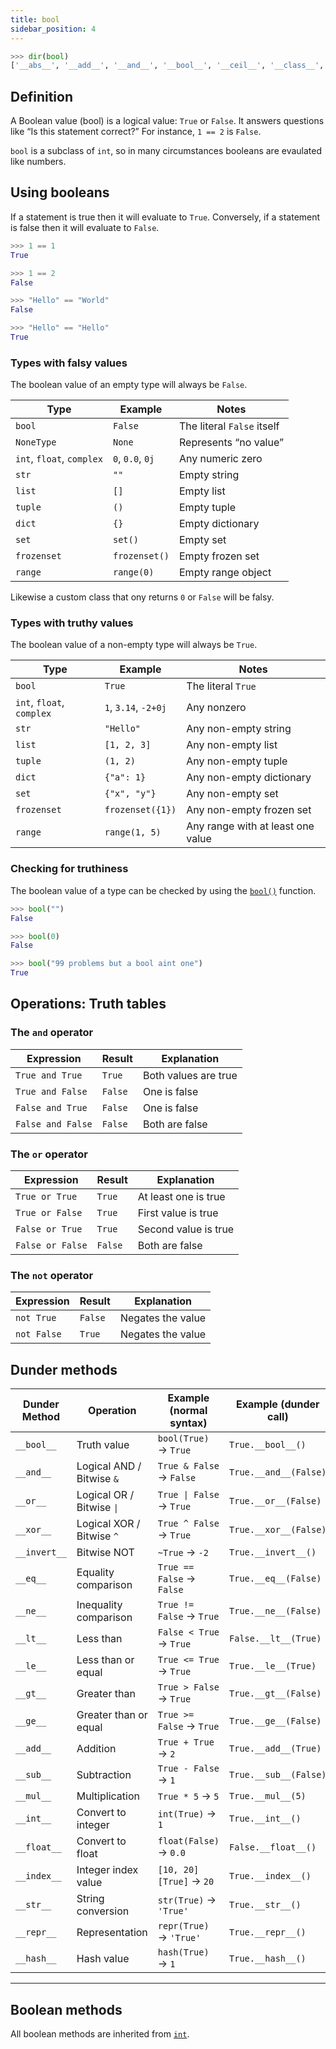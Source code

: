 ```yaml
---
title: bool
sidebar_position: 4
---
```


```python
>>> dir(bool)
['__abs__', '__add__', '__and__', '__bool__', '__ceil__', '__class__', '__delattr__', '__dir__', '__divmod__', '__doc__', '__eq__', '__float__', '__floor__', '__floordiv__', '__format__', '__ge__', '__getattribute__', '__getnewargs__', '__gt__', '__hash__', '__index__', '__init__', '__init_subclass__', '__int__', '__invert__', '__le__', '__lshift__', '__lt__', '__mod__', '__mul__', '__ne__', '__neg__', '__new__', '__or__', '__pos__', '__pow__', '__radd__', '__rand__', '__rdivmod__', '__reduce__', '__reduce_ex__', '__repr__', '__rfloordiv__', '__rlshift__', '__rmod__', '__rmul__', '__ror__', '__round__', '__rpow__', '__rrshift__', '__rshift__', '__rsub__', '__rtruediv__', '__rxor__', '__setattr__', '__sizeof__', '__str__', '__sub__', '__subclasshook__', '__truediv__', '__trunc__', '__xor__', 'as_integer_ratio', 'bit_count', 'bit_length', 'conjugate', 'denominator', 'from_bytes', 'imag', 'numerator', 'real', 'to_bytes']
```

## Definition

A Boolean value (bool) is a logical value: `True` or `False`.
It answers questions like “Is this statement correct?”
For instance, `1 == 2` is `False`.

`bool` is a subclass of `int`, so in many circumstances booleans are evaulated like numbers.

## Using booleans

If a statement is true then it will evaluate to `True`. Conversely, if a statement is false then it will evaluate to `False`.

```python
>>> 1 == 1
True

>>> 1 == 2
False

>>> "Hello" == "World"
False

>>> "Hello" == "Hello"
True
```

### Types with falsy values

The boolean value of an empty type will always be `False`.

| Type                      | Example          | Notes                      |
| ------------------------- | ---------------- | -------------------------- |
| `bool`                    | `False`          | The literal `False` itself |
| `NoneType`                | `None`           | Represents “no value”      |
| `int`, `float`, `complex` | `0`, `0.0`, `0j` | Any numeric zero           |
| `str`                     | `""`             | Empty string               |
| `list`                    | `[]`             | Empty list                 |
| `tuple`                   | `()`             | Empty tuple                |
| `dict`                    | `{}`             | Empty dictionary           |
| `set`                     | `set()`          | Empty set                  |
| `frozenset`               | `frozenset()`    | Empty frozen set           |
| `range`                   | `range(0)`       | Empty range object         |

Likewise a custom class that ony returns `0` or `False` will be falsy.

### Types with truthy values

The boolean value of a non-empty type will always be `True`.

| Type                      | Example              | Notes |
| ------------------------- | -------------------- | ---- |
| `bool`                    | `True`               | The literal `True` |
| `int`, `float`, `complex` | `1`, `3.14`, `-2+0j` | Any nonzero |
| `str`                     | `"Hello"`            | Any non-empty string |
| `list`                    | `[1, 2, 3]`          | Any non-empty list |
| `tuple`                   | `(1, 2)`             | Any non-empty tuple |
| `dict`                    | `{"a": 1}`           | Any non-empty dictionary |
| `set`                     | `{"x", "y"}`         | Any non-empty set |
| `frozenset`               | `frozenset({1})`     | Any non-empty frozen set |
| `range`                   | `range(1, 5)`        | Any range with at least one value |


### Checking for truthiness

The boolean value of a type can be checked by using the [`bool()`](./built-in.md#bool) function.

```python
>>> bool("")
False

>>> bool(0)
False

>>> bool("99 problems but a bool aint one")
True
```


## Operations: Truth tables

### The `and` operator

| Expression        | Result  | Explanation          |
| ----------------- | ------- | -------------------- |
| `True and True`   | `True`  | Both values are true |
| `True and False`  | `False` | One is false         |
| `False and True`  | `False` | One is false         |
| `False and False` | `False` | Both are false       |

### The `or` operator

| Expression       | Result  | Explanation          |
| ---------------- | ------- | -------------------- |
| `True or True`   | `True`  | At least one is true |
| `True or False`  | `True`  | First value is true  |
| `False or True`  | `True`  | Second value is true |
| `False or False` | `False` | Both are false       |


### The `not` operator

| Expression  | Result  | Explanation       |
| ----------- | ------- | ----------------- |
| `not True`  | `False` | Negates the value |
| `not False` | `True`  | Negates the value |


## Dunder methods
| Dunder Method | Operation | Example (normal syntax)   | Example (dunder call) |
| --- | --- | --- | --- | 
| `__bool__`    | Truth value | `bool(True)` → `True`     | `True.__bool__()`     |
| `__and__`     | Logical AND / Bitwise `&` | `True & False` → `False`  | `True.__and__(False)` |
| `__or__` | Logical OR / Bitwise `\|` | `True \| False` → `True` | `True.__or__(False)` |
| `__xor__`     | Logical XOR / Bitwise `^` | `True ^ False` → `True`   | `True.__xor__(False)` |
| `__invert__`  | Bitwise NOT | `~True` → `-2`     | `True.__invert__()`   |
| `__eq__`      | Equality comparison       | `True == False` → `False` | `True.__eq__(False)`  |
| `__ne__`      | Inequality comparison     | `True != False` → `True`  | `True.__ne__(False)`  |
| `__lt__`      | Less than   | `False < True` → `True`   | `False.__lt__(True)`  |
| `__le__`      | Less than or equal | `True <= True` → `True`   | `True.__le__(True)`   |
| `__gt__`      | Greater than       | `True > False` → `True`   | `True.__gt__(False)`  |
| `__ge__`      | Greater than or equal     | `True >= False` → `True`  | `True.__ge__(False)`  |
| `__add__`     | Addition    | `True + True` → `2`       | `True.__add__(True)`  |
| `__sub__`     | Subtraction | `True - False` → `1`      | `True.__sub__(False)` |
| `__mul__`     | Multiplication     | `True * 5` → `5`   | `True.__mul__(5)`     |
| `__int__`     | Convert to integer | `int(True)` → `1`  | `True.__int__()`      |
| `__float__`   | Convert to float   | `float(False)` → `0.0`    | `False.__float__()`   |
| `__index__`   | Integer index value       | `[10, 20][True]` → `20`   | `True.__index__()`    |
| `__str__`     | String conversion  | `str(True)` → `'True'`    | `True.__str__()`      |
| `__repr__`    | Representation     | `repr(True)` → `'True'`   | `True.__repr__()`     |
| `__hash__`    | Hash value  | `hash(True)` → `1` | `True.__hash__()`     |

---

## Boolean methods

All boolean methods are inherited from [`int`](./int.md).

<!-- ### `as_integer_ratio`

Returns a touple (numerator, denominator) representing the boolean as a fraction.

```python
>>> True.as_integer_ratio()
(1, 1)

>>> False.as_integer_ratio()
(0, 1)
```

---

### `bit_count`

Returns the number of `1` bits in the boolean value.

```python
>>> True.bit_count()
1

>>> False.bit_count()
0
```

---

### `bit_length`

Returns the number of bits taken to represent the boolean value.

```python
>>> True.bit_length()
1

>>> False.bit_length()
0
```

---

### `conjugate`

Returns the complex conjugate of the boolean value. Since booleans have no complex portion, only the real portion is returned.

```python
>>> True.conjugate()
1

>>> False.conjugate()
0
```

---

### `denominator`

Returns the denominator value of a boolean. It will always be `1`.

```python
>>> True.denominator
1

>>> False.denominator
1
```

---

### `from_bytes`

Returns an boolean from a sequence of bytes. It is the inverse of [`to_bytes`](#to_bytes).


---

### `imag`


---

### `numerator`


---

### `real`


---

### `to_bytes` -->